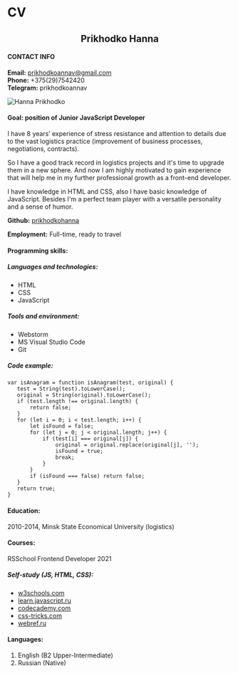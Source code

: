 CV
====================

## <center>Prikhodko Hanna </center>
#### CONTACT INFO

**Email:**      prikhodkoannav@gmail.com  
**Phone:**      +375(29)7542420   
**Telegram:**   prikhodkoannav

![Hanna Prikhodko](https://avatars.githubusercontent.com/u/81716142?v=4)

#### Goal: position of Junior JavaScript Developer  
I have 8 years’ experience of stress resistance and attention to details due to the vast logistics practice (improvement of business processes, negotiations, contracts).

So I have a good track record in logistics projects and it's time to upgrade them in a new sphere.
And now I am highly motivated to gain experience that will help me in my further professional growth as a front-end developer.

I have knowledge in HTML and CSS, also I have basic knowledge of JavaScript.
Besides I'm a perfect team player with a versatile personality and a sense of humor.

**Github:** [prikhodkohanna](https://github.com/PrikhodkoAnna) 
 
**Employment:** Full-time, ready to travel
#### Programming skills:

##### Languages and technologies:
  * HTML
  * CSS   
  * JavaScript
  
##### Tools and environment:
  * Webstorm
  * MS Visual Studio Code
  * Git
  
##### Code example:
 ```
 var isAnagram = function isAnagram(test, original) {
    test = String(test).toLowerCase();
    original = String(original).toLowerCase();
    if (test.length !== original.length) {
        return false;
    }
    for (let i = 0; i < test.length; i++) {
        let isFound = false;
        for (let j = 0; j < original.length; j++) {
            if (test[i] === original[j]) {
                original = original.replace(original[j], '');
                isFound = true;
                break;
            }
        }
        if (isFound === false) return false;
    }
    return true;
 }
 ```

#### Education:
2010-2014, Minsk State Economical University (logistics)

#### Courses:
RSSchool Frontend Developer 2021

##### Self-study (JS, HTML, CSS):
* [w3schools.com]()
* [learn.javascript.ru](https://learn.javascript.ru/)
* [codecademy.com](https://www.codecademy.com/)
* [css-tricks.com](https://css-tricks.com/snippets/css/)
* [webref.ru](https://webref.ru/)      


#### Languages:
1. English (B2 Upper-Intermediate)
2. Russian (Native)  
